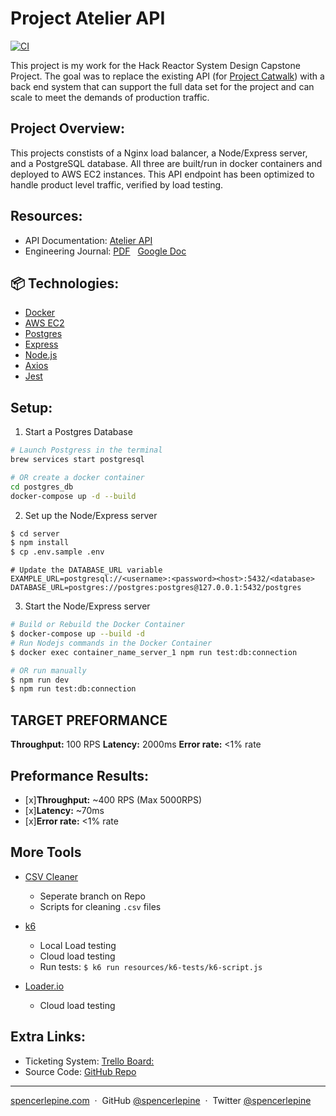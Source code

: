 # Project Atelier API

[![CI](https://github.com/sdc-bareminimum/project-catwalk-related-service/actions/workflows/main.yml/badge.svg?branch=main)](https://github.com/sdc-bareminimum/project-catwalk-related-service/actions/workflows/main.yml)

This project is my work for the Hack Reactor System Design Capstone Project. The goal was to replace the existing API (for [Project Catwalk](https://github.com/fec-bareminimum/project-catwalk)) with a back end system that can support the full data set for the project and can scale to meet the demands of production traffic.

## Project Overview:

This projects constists of a Nginx load balancer, a Node/Express server, and a PostgreSQL database. All three are built/run in docker containers and deployed to AWS EC2 instances. This API endpoint has been optimized to handle product level traffic, verified by load testing.

## Resources:

- API Documentation: [Atelier API](https://gist.github.com/trentgoing/d69849d6c16b82d279ffc4ecd127f49f)
- Engineering Journal: [PDF](resources/system_design_project_engineering_journal.pdf) &nbsp; [Google Doc](https://docs.google.com/document/d/1pTTeDCzcKNozd9dljexVn-PrXwzoTBS0hby2dOZ95yw)

## 📦 Technologies:

- [Docker](https://www.docker.com/)
- [AWS EC2](https://aws.amazon.com/ec2/)
- [Postgres](https://www.postgresql.org/)
- [Express](https://expressjs.com/)
- [Node.js](https://nodejs.org/en/)
- [Axios](https://www.npmjs.com/package/axios)
- [Jest](https://jestjs.io/)

## Setup:

1. Start a Postgres Database
```sh
# Launch Postgress in the terminal
brew services start postgresql
```
```sh
# OR create a docker container
cd postgres_db
docker-compose up -d --build
```

2. Set up the Node/Express server
```sh
$ cd server
$ npm install
$ cp .env.sample .env
```
```env
# Update the DATABASE_URL variable
EXAMPLE_URL=postgresql://<username>:<password><host>:5432/<database>
DATABASE_URL=postgres://postgres:postgres@127.0.0.1:5432/postgres
```

3. Start the Node/Express server
```sh
# Build or Rebuild the Docker Container
$ docker-compose up --build -d
# Run Nodejs commands in the Docker Container
$ docker exec container_name_server_1 npm run test:db:connection
```
```sh
# OR run manually
$ npm run dev
$ npm run test:db:connection
```

## TARGET PREFORMANCE
**Throughput:** 100 RPS
**Latency:** 2000ms
**Error rate:** <1% rate

## Preformance Results:
- [x]**Throughput:** ~400 RPS (Max 5000RPS)
- [x]**Latency:** ~70ms
- [x]**Error rate:** <1% rate

## More Tools

- [CSV Cleaner](https://github.com/sdc-bareminimum/project-catwalk-related-service/tree/csv-cleaner)
  - Seperate branch on Repo
  - Scripts for cleaning `.csv` files
- [k6](https://k6.io/)
  - Local Load testing
  - Cloud load testing
  - Run tests:
  `$ k6 run resources/k6-tests/k6-script.js`

- [Loader.io](https://loader.io/)
  - Cloud load testing

## Extra Links:
- Ticketing System: [Trello Board:](https://trello.com/b/Ua5qkKmA/trello-system-design-capstone)
- Source Code: [GitHub Repo](https://github.com/sdc-bareminimum/project-catwalk-related-service)


---

[spencerlepine.com](https://www.spencerlepine.com) &nbsp;&middot;&nbsp; GitHub [@spencerlepine](https://github.com/spencerlepine) &nbsp;&middot;&nbsp; Twitter [@spencerlepine](http://twitter.com/spencerlepine)
